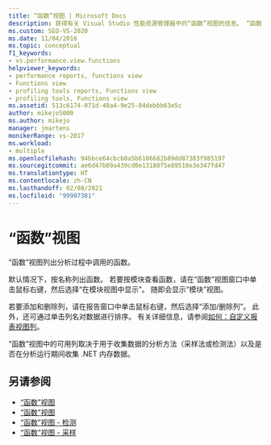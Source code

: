 ```yaml
---
title: “函数”视图 | Microsoft Docs
description: 获得有关 Visual Studio 性能资源管理器中的“函数”视图的信息。 “函数”视图列出分析过程中调用的函数。
ms.custom: SEO-VS-2020
ms.date: 11/04/2016
ms.topic: conceptual
f1_keywords:
- vs.performance.view.functions
helpviewer_keywords:
- performance reports, functions view
- Functions view
- profiling tools reports, Functions view
- profiling tools, Functions view
ms.assetid: 513c6174-071d-48a4-9e25-04debbb63e5c
author: mikejo5000
ms.author: mikejo
manager: jmartens
monikerRange: vs-2017
ms.workload:
- multiple
ms.openlocfilehash: 94bbce64cbcb8a5b6106682b89dd87383f985197
ms.sourcegitcommit: ae6d47b09a439cd0e13180f5e89510e3e347fd47
ms.translationtype: HT
ms.contentlocale: zh-CN
ms.lasthandoff: 02/08/2021
ms.locfileid: "99907381"
---
```

# <a name="functions-view"></a>“函数”视图
“函数”视图列出分析过程中调用的函数。

 默认情况下，按名称列出函数。 若要按模块查看函数，请在“函数”视图窗口中单击鼠标右键，然后选择“在模块视图中显示”。 随即会显示“模块”视图。

 若要添加和删除列，请在报告窗口中单击鼠标右键，然后选择“添加/删除列”。 此外，还可通过单击列名对数据进行排序。 有关详细信息，请参阅[如何：自定义报表视图列](../profiling/how-to-customize-report-view-columns.md)。

 “函数”视图中的可用列取决于用于收集数据的分析方法（采样法或检测法）以及是否在分析运行期间收集 .NET 内存数据。

## <a name="see-also"></a>另请参阅
- [“函数”视图](../profiling/functions-view-sampling-data.md)
- [“函数”视图](../profiling/functions-view-instrumentation-data.md)
- [“函数”视图 - 检测](../profiling/functions-view-dotnet-memory-instrumentation-data.md)
- [“函数”视图 - 采样](../profiling/functions-view-dotnet-memory-sampling-data.md)
